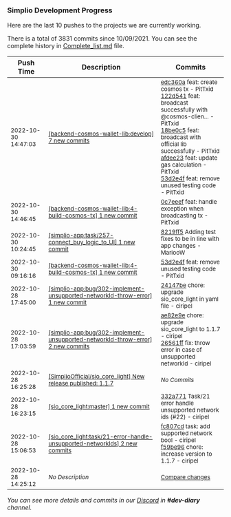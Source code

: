 
### Simplio Development Progress

Here are the last 10 pushes to the projects we are currently working.

There is a total of 3831 commits since 10/09/2021. You can see the complete history in
 [Complete_list.md](Complete_list.md) file.

| Push Time | Description | Commits |
| --- | --- | --- |
| <sub>2022-10-30 14:47:03</sub> | <sub>[[backend-cosmos-wallet-lib:develop] 7 new commits](https://github.com/SimplioOfficial/backend-cosmos-wallet-lib/compare/eb7834e28204...515a79faafb7)</sub> | <sub>[edc360a](https://github.com/SimplioOfficial/backend-cosmos-wallet-lib/commit/edc360abcde97ded6133b99f195725e1f8944300) feat: create cosmos tx - PitTxid<br>[122d541](https://github.com/SimplioOfficial/backend-cosmos-wallet-lib/commit/122d54173540c379c4c7c48ba21eb86a6932ea1e) feat: broadcast successfully with @cosmos-clien... - PitTxid<br>[18be0c5](https://github.com/SimplioOfficial/backend-cosmos-wallet-lib/commit/18be0c5f2e28eb02ab8500eea48157ee78133c49) feat: broadcast with official lib successfully - PitTxid<br>[afdee23](https://github.com/SimplioOfficial/backend-cosmos-wallet-lib/commit/afdee234896ee668146afd6351207f84d68a2db6) feat: update gas calculation - PitTxid<br>[53d2e4f](https://github.com/SimplioOfficial/backend-cosmos-wallet-lib/commit/53d2e4fd5475a2ffad461a1e10235043bc69c6fa) feat: remove unused testing code - PitTxid</sub> |
| <sub>2022-10-30 14:46:45</sub> | <sub>[[backend-cosmos-wallet-lib:4\-build\-cosmos\-tx] 1 new commit](https://github.com/SimplioOfficial/backend-cosmos-wallet-lib/commit/0c7eeefe1d80a8641acefad6cbc152f8ef8aa19a)</sub> | <sub>[0c7eeef](https://github.com/SimplioOfficial/backend-cosmos-wallet-lib/commit/0c7eeefe1d80a8641acefad6cbc152f8ef8aa19a) feat: handle exception when broadcasting tx - PitTxid</sub> |
| <sub>2022-10-30 10:24:45</sub> | <sub>[[simplio-app:task/257\-connect\_buy\_logic\_to\_UI] 1 new commit](https://github.com/SimplioOfficial/simplio-app/commit/8219ff525d313fb4646a4c4c832775a552390132)</sub> | <sub>[8219ff5](https://github.com/SimplioOfficial/simplio-app/commit/8219ff525d313fb4646a4c4c832775a552390132) Adding test fixes to be in line with app changes - MariooW</sub> |
| <sub>2022-10-30 09:16:16</sub> | <sub>[[backend-cosmos-wallet-lib:4\-build\-cosmos\-tx] 1 new commit](https://github.com/SimplioOfficial/backend-cosmos-wallet-lib/commit/53d2e4fd5475a2ffad461a1e10235043bc69c6fa)</sub> | <sub>[53d2e4f](https://github.com/SimplioOfficial/backend-cosmos-wallet-lib/commit/53d2e4fd5475a2ffad461a1e10235043bc69c6fa) feat: remove unused testing code - PitTxid</sub> |
| <sub>2022-10-28 17:45:00</sub> | <sub>[[simplio-app:bug/302\-implement\-unsupported\-networkId\-throw\-error] 1 new commit](https://github.com/SimplioOfficial/simplio-app/commit/24147beaabf5172bb9c1ad326d43321973a192e3)</sub> | <sub>[24147be](https://github.com/SimplioOfficial/simplio-app/commit/24147beaabf5172bb9c1ad326d43321973a192e3) chore: upgrade sio_core_light in yaml file - ciripel</sub> |
| <sub>2022-10-28 17:03:59</sub> | <sub>[[simplio-app:bug/302\-implement\-unsupported\-networkId\-throw\-error] 2 new commits](https://github.com/SimplioOfficial/simplio-app/compare/c0d3a2065a5d...26561ff0cc12)</sub> | <sub>[ae82e9e](https://github.com/SimplioOfficial/simplio-app/commit/ae82e9e08f86affbbe829bdda146732179e2da94) chore: upgrade sio_core_light to 1.1.7 - ciripel<br>[26561ff](https://github.com/SimplioOfficial/simplio-app/commit/26561ff0cc123790f6a03795a873659709eb272c) fix: throw error in case of unsupported networkId - ciripel</sub> |
| <sub>2022-10-28 16:25:28</sub> | <sub>[[SimplioOfficial/sio_core_light] New release published: 1\.1\.7](https://github.com/SimplioOfficial/sio_core_light/releases/tag/1.1.7)</sub> | <sub>_No Commits_</sub> |
| <sub>2022-10-28 16:23:15</sub> | <sub>[[sio_core_light:master] 1 new commit](https://github.com/SimplioOfficial/sio_core_light/commit/332a7712b15e8d45cf5c3d86a1cd97141a48aec8)</sub> | <sub>[332a771](https://github.com/SimplioOfficial/sio_core_light/commit/332a7712b15e8d45cf5c3d86a1cd97141a48aec8) Task/21 error handle unsupported network ids (#22) - ciripel</sub> |
| <sub>2022-10-28 15:06:53</sub> | <sub>[[sio_core_light:task/21\-error\-handle\-unsupported\-networkIds] 2 new commits](https://github.com/SimplioOfficial/sio_core_light/compare/800afb0a8118...f59be9688c86)</sub> | <sub>[fc807cd](https://github.com/SimplioOfficial/sio_core_light/commit/fc807cdf304b058945d104ef620c5433fe3182c1) task: add supported network bool - ciripel<br>[f59be96](https://github.com/SimplioOfficial/sio_core_light/commit/f59be9688c8641b1f444e00f340bfac8192b6ead) chore: increase version to 1.1.7 - ciripel</sub> |
| <sub>2022-10-28 14:25:12</sub> | <sub>_No Description_</sub> | <sub>[Compare changes](https://github.com/SimplioOfficial/simplio-app/compare/c9b684226f7a...de20d4c905ff)</sub> |

_You can see more details and commits in our [Discord](https://discord.gg/aKhjuwZmdP) in **#dev-diary** channel._

